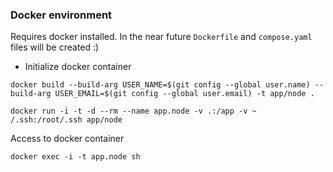 ### Docker environment

Requires docker installed. In the near future `Dockerfile` and `compose.yaml` files will be created :)

- Initialize docker container
```
docker build --build-arg USER_NAME=$(git config --global user.name) --build-arg USER_EMAIL=$(git config --global user.email) -t app/node .
```

```
docker run -i -t -d --rm --name app.node -v .:/app -v ~
/.ssh:/root/.ssh app/node
```

Access to docker container
```
docker exec -i -t app.node sh
```
